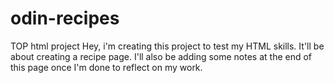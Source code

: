 # odin-recipes
TOP html project
Hey, i'm creating this project to test my HTML skills. It'll be about creating a recipe page. I'll also be adding some notes at the end of this page once I'm done to reflect on my work.